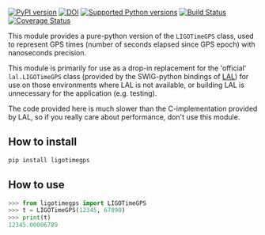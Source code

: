 [![PyPI version](https://badge.fury.io/py/ligotimegps.svg)](http://badge.fury.io/py/ligotimegps) 
[![DOI](https://zenodo.org/badge/DOI/10.5281/zenodo.1180873.svg)](https://doi.org/10.5281/zenodo.1180873)
[![Supported Python versions](https://img.shields.io/pypi/pyversions/ligotimegps.svg)](https://travis-ci.org/lscsoft/ligotimegps)
[![Build Status](https://travis-ci.org/lscsoft/ligotimegps.svg?branch=master)](https://travis-ci.org/lscsoft/ligotimegps)
[![Coverage Status](https://coveralls.io/repos/github/lscsoft/ligotimegps/badge.svg?branch=master)](https://coveralls.io/github/lscsoft/ligotimegps?branch=master)

This module provides a pure-python version of the `LIGOTimeGPS` class, used to represent GPS times (number of seconds elapsed since GPS epoch) with nanoseconds precision.

This module is primarily for use as a drop-in replacement for the 'official' `lal.LIGOTimeGPS` class (provided by the SWIG-python bindings of [LAL](//wiki.ligo.org/DASWG/LALSuite)) for use on those environments where LAL is not available, or building LAL is unnecessary for the application (e.g. testing).

The code provided here is much slower than the C-implementation provided by LAL, so if you really care about performance, don't use this module.

## How to install

```bash
pip install ligotimegps
```

## How to use

```python
>>> from ligotimegps import LIGOTimeGPS
>>> t = LIGOTimeGPS(12345, 67890)
>>> print(t)
12345.00006789
```
